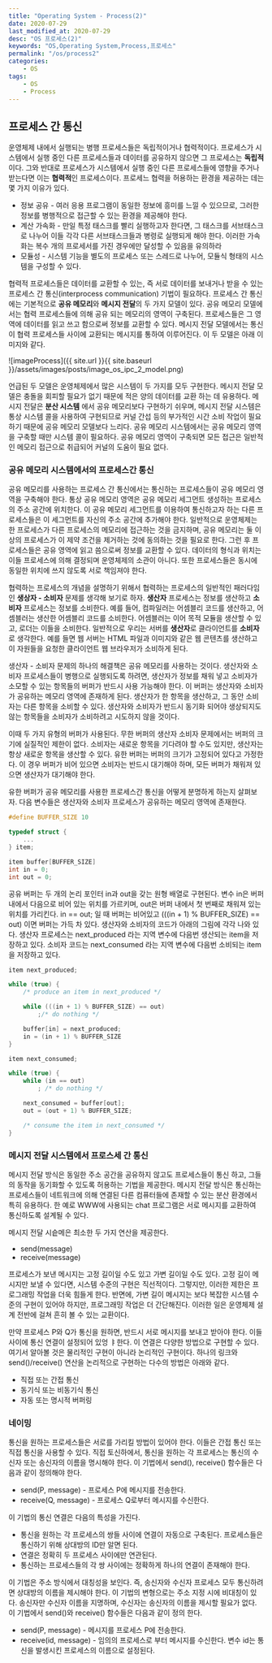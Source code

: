 ```yaml
---
title: "Operating System - Process(2)"
date: 2020-07-29
last_modified_at: 2020-07-29
desc: "OS 프로세스(2)"
keywords: "OS,Operating System,Process,프로세스"
permalink: "/os/process2"
categories: 
    - OS
tags: 
    - OS
    - Process
---
```


## 프로세스 간 통신

운영체제 내에서 실행되는 병행 프로세스들은 독립적이거나 협력적이다. 프로세스가 시스템에서 실행 중인 다른 프로세스들과 데이터를 공유하지 않으면 그 프로세스는 **독립적**이다. 그와 반대로 프로세스가 시스템에서 실행 중인 다른 프로세스들에 영향을 주거나 받는다면 이는 **협력적**인 프로세스이다. 프로세느 협력을 허용하는 환경을 제공하는 데는 몇 가지 이유가 있다.

* 정보 공유 - 여러 응용 프로그램이 동일한 정보에 흥미를 느낄 수 있으므로, 그러한 정보를 병행적으로 접근할 수 있는 환경을 제공해야 한다.
* 계산 가속화 - 만일 특정 태스크를 빨리 실행하고자 한다면, 그 태스크를 서브태스크로 나누어 이들 각각 다른 서브태스크들과 병령로 실행되게 해야 한다. 이러한 가속화는 복수 개의 프로세서를 가진 경우에만 달성할 수 있음을 유의하라
* 모듈성 - 시스템 기능을 별도의 프로세스 또는 스레드로 나누어, 모듈식 형태의 시스템을 구성할 수 있다.

협력적 프로세스들은 데이터를 교환할 수 있는, 즉 서로 데이터를 보내거나 받을 수 있는 프로세스 간 통신(interprocess communication) 기법이 필요하다. 프로세스 간 통신에는 기본적으로 **공유 메모리**와 **메시지 전달**의 두 가지 모델이 있다. 공유 메모리 모델에서는 협력 프로세스들에 의해 공유 되는 메모리의 영역이 구축된다. 프로세스들은 그 영역에 데이터를 읽고 쓰고 함으로써 정보를 교환할 수 있다. 메시지 전달 모델에서는 통신이 협력 프로세스들 사이에 교환되는 메시지를 통하여 이루어진다. 이 두 모델은 아래 이미지와 같다.

![imageProcess]({{ site.url }}{{ site.baseurl }}/assets/images/posts/image_os_ipc_2_model.png)

언급된 두 모델은 운영체제에서 많은 시스템이 두 가지를 모두 구현한다. 메시지 전달 모델은 충돌을 회피할 필요가 없기 때문에 적은 양의 데이터를 교환 하는 데 유용하다. 메시지 전달은 __분산 시스템__ 에서 공유 메모리보다 구현하기 쉬우며, 메시지 전달 시스템은 통상 시스템 콜을 사용하여 구현되므로 커널 간섭 등의 부가적인 시간 소비 작업이 필요하기 때문에 공유 메모리 모델보다 느리다. 공유 메모리 시스템에서는 공유 메모리 영역을 구축할 때만 시스템 콜이 필요하다. 공유 메모리 영역이 구축되면 모든 접근은 일반적인 메모리 접근으로 취급되어 커널의 도움이 필요 없다.

### 공유 메모리 시스템에서의 프로세스간 통신

공유 메모리를 사용하는 프로세스 간 통신에서는 통신하는 프로세스들이 공유 메모리 영역을 구축해야 한다. 통상 공유 메모리 영역은 공유 메모리 세그먼트 생성하는 프로세스의 주소 공간에 위치한다. 이 공유 메모리 세그먼트를 이용하여 통신하고자 하는 다른 프로세스들은 이 세그먼트를 자신의 주소 공간에 추가해야 한다. 일반적으로 운영체제는 한 프로세스가 다른 프로세스의 메모리에 접근하는 것을 금지하며, 공유 메모리는 둘 이상의 프로세스가 이 제약 조건을 제거하는 것에 동의하는 것을 필요로 한다. 그런 후 프로세스들은 공유 영역에 읽고 씀으로써 정보를 교환할 수 있다. 데이터의 형식과 위치는 이들 프로세스에 의해 결정되며 운영체제의 소관이 아니다. 또한 프로세스들은 동시에 동일한 위치에 쓰지 않도록 서로 책임져야 한다.

협력하는 프로세스의 개념을 설명하기 위해서 협력하는 프로세스의 일반적인 패러다임인 **생상자 - 소비자** 문제를 생각해 보기로 하자. **생산자** 프로세스는 정보를 생산하고 **소비자** 프로세스는 정보를 소비한다. 예를 들어, 컴파일러는 어셈블리 코드를 생산하고, 어셈블러는 생산한 어셈블리 코드를 소비한다. 어셈블러는 이어 목적 모듈을 생산할 수 있고, 로더는 이들을 소비한다. 일반적으로 우리는 서버를 **생산자**로 클라이언트를 **소비자**로 생각한다. 예를 들면 웹 서버는 HTML 파일과 이미지와 같은 웹 콘텐츠를 생산하고 이 자원들을 요청한 클라이언트 웹 브라우저가 소비하게 된다.

생산자 - 소비자 문제의 하나의 해결책은 공유 메모리를 사용하는 것이다. 생산자와 소비자 프로세스들이 병행으로 실행되도록 하려면, 생산자가 정보를 채워 넣고 소비자가 소모할 수 있는 항목들의 버퍼가 반드시 사용 가능해야 한다. 이 버퍼는 생산자와 소비자가 공유하는 메모리 영역에 존재하게 된다. 생산자가 한 항목을 생산하고, 그 동안 소비자는 다른 항목을 소비할 수 있다. 생산자와 소비자가 반드시 동기화 되어야 생상되지도 않는 항목들을 소비자가 소비하려고 시도하지 않을 것이다.

이때 두 가지 유형의 버퍼가 사용된다. 무한 버퍼의 생산자 소비자 문제에서는 버퍼의 크기에 실질적인 제한이 없다. 소비자는 새로운 항목을 기다려야 할 수도 있지만, 생산자는 항상 새로운 항목을 생산할 수 있다. 유한 버퍼는 버퍼의 크기가 고정되어 있다고 가정한다. 이 경우 버퍼가 비어 있으면 소비자는 반드시 대기해야 하며, 모든 버퍼가 채워져 있으면 생산자가 대기해야 한다.

유한 버퍼가 공유 메모리를 사용한 프로세스간 통신을 어떻게 분명하게 하는지 살펴보자. 다음 변수들은 생산자와 소비자 프로세스가 공유하는 메모리 영역에 존재한다.

```C
#define BUFFER_SIZE 10

typedef struct {
    ...
} item;

item buffer[BUFFER_SIZE]
int in = 0;
int out = 0;
```

공유 버퍼는 두 개의 논리 포인터 in과 out을 갖는 원형 배열로 구현된다. 변수 in은 버퍼 내에서 다음으로 비어 있는 위치를 가르키며, out은 버퍼 내에서 첫 번째로 채워져 있는 위치를 가리킨다. in == out; 일 때 버퍼는 비어있고 (((in + 1) % BUFFER_SIZE) == out) 이면 버퍼는 가득 차 있다. 생산자와 소비자의 코드가 아래의 그림에 각각 나와 있다. 생산자 프로세스는 next_produced 라는 지역 변수에 다음번 생산되는 item을 저장하고 있다. 소비자 코드는 next_consumed 라는 지역 변수에 다음번 소비되는 item을 저장하고 있다.

```C
item next_produced;

while (true) {
    /* produce an item in next_produced */

    while (((in + 1) % BUFFER_SIZE) == out)
        ;/* do nothing */

    buffer[in] = next_produced;
    in = (in + 1) % BUFFER_SIZE
}
```

```C
item next_consumed;

while (true) {
    while (in == out)
        ; /* do nothing */

    next_consumed = buffer[out];
    out = (out + 1) % BUFFER_SIZE;

    /* consume the item in next_consumed */
}

```

### 메시지 전달 시스템에서 프로스세 간 통신

메시지 전달 방식은 동일한 주소 공간을 공유하지 않고도 프로세스들이 통신 하고, 그들의 동작을 동기화할 수 있도록 허용하는 기법을 제공한다. 메시지 전달 방식은 통신하는 프로세스들이 네트워크에 의해 연결된 다른 컴퓨터들에 존재할 수 있는 분산 환경에서 특히 유용하다. 한 예로 WWW에 사용되는 chat 프로그램은 서로 메시지를 교환하여 통신하도록 설계될 수 있다.

메시지 전달 시슽메은 최소한 두 가지 연산을 제공한다.

* send(message)
* receive(message)

프로세스가 보낸 메시지는 고정 길이일 수도 있고 가변 길이일 수도 있다. 고정 길이 메시지만 보낼 수 있다면, 시스템 수준의 구현은 직선적이다. 그렇지만, 이러한 제한은 프로그래밍 작업을 더욱 힘들게 한다. 반면에, 가변 길이 메시지는 보다 복잡한 시스템 수준의 구현이 있어야 하지만, 프로그래밍 작업은 더 간단해진다. 이러한 일은 운영체제 설계 전반에 걸쳐 흔히 볼 수 있는 교환이다.

만약 프로세스 P와 Q가 통신을 원하면, 반드시 서로 메시지를 보내고 받아야 한다. 이들 사이에 통신 연결이 설정되어 있엉 ㅑ한다. 이 연결은 다양한 방법으로 구현할 수 있다. 여기서 알아볼 것은 물리적인 구현이 아니라 논리적인 구현이다. 하나의 링크와 send()/receive() 연산을 논리적으로 구현하는 다수의 방법은 아래와 같다.

* 직접 또는 간접 통신
* 동기식 또는 비동기식 통신
* 자동 또는 명시적 버퍼링

### 네이밍

통신을 원하는 프로세스들은 서로를 가리킬 방법이 있어야 한다. 이들은 간접 통신 또는 직접 통신을 사용할 수 있다. 직접 토신하에서, 통신을 원하는 각 프로세스는 통신의 수신자 또는 송신자의 이름을 명시해야 한다. 이 기법에서 send(), receive() 함수들은 다음과 같이 정의해야 한다.

* send(P, message) - 프로세스 P에 메시지를 전송한다.
* receive(Q, message) - 프로세스 Q로부터 메시지를 수신한다.

이 기법의 통신 연결은 다음의 특성을 가진다.

* 통신을 원하는 각 프로세스의 쌍들 사이에 연결이 자동으로 구축된다. 프로세스들은 통신하기 위해 상대방의 ID만 알면 된다.
* 연결은 정확히 두 프로세스 사이에만 연관된다.
* 통신하는 프로세스들의 각 쌍 사이에는 정확하게 하나의 연결이 존재해야 한다.

이 기법은 주소 방식에서 대칭성을 보인다. 즉, 송신자와 수신자 프로세스 모두 통신하려면 상대방의 이름을 제시해야 한다. 이 기법의 변형으로는 주소 지정 시에 비대칭이 있다. 송신자만 수신자 이름을 지명하며, 수신자는 송신자의 이름을 제시할 필요가 없다. 이 기법에서 send()와 receive() 함수들은 다음과 같이 정의 한다.

* send(P, message) - 메시지를 프로세스 P에 전송한다.
* receive(id, message) - 임의의 프로세스로 부터 메시지를 수신한다. 변수 id는 통신을 발생시킨 프로세스의 이름으로 설정된다.